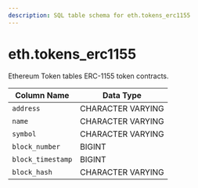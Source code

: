 ```yaml
---
description: SQL table schema for eth.tokens_erc1155
---
```


# eth.tokens\_erc1155

Ethereum Token tables ERC-1155 token contracts.

| Column Name       | Data Type         |
| ----------------- | ----------------- |
| `address`         | CHARACTER VARYING |
| `name`            | CHARACTER VARYING |
| `symbol`          | CHARACTER VARYING |
| `block_number`    | BIGINT            |
| `block_timestamp` | BIGINT            |
| `block_hash`      | CHARACTER VARYING |
